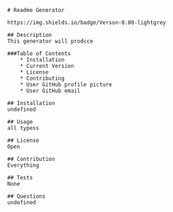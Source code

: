 

            # Readme Generator 

            https://img.shields.io/badge/Verson-0.00-lightgrey

            ## Description
            This generator will prodcce

            ###Table of Contents
                * Installation
                * Current Version 
                * License
                * Contributing
                * User GitHub profile picture
                * User GitHub email
            
            ## Installation
            undefined

            ## Usage
            all typess

            ## License
            Open

            ## Contribution
            Everything

            ## Tests
            None

            ## Questions
            undefined 

